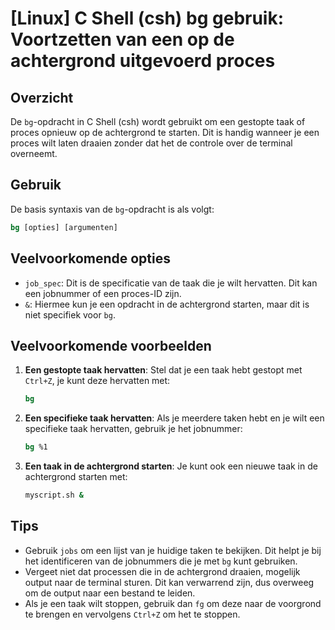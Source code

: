 # [Linux] C Shell (csh) bg gebruik: Voortzetten van een op de achtergrond uitgevoerd proces

## Overzicht
De `bg`-opdracht in C Shell (csh) wordt gebruikt om een gestopte taak of proces opnieuw op de achtergrond te starten. Dit is handig wanneer je een proces wilt laten draaien zonder dat het de controle over de terminal overneemt.

## Gebruik
De basis syntaxis van de `bg`-opdracht is als volgt:

```csh
bg [opties] [argumenten]
```

## Veelvoorkomende opties
- `job_spec`: Dit is de specificatie van de taak die je wilt hervatten. Dit kan een jobnummer of een proces-ID zijn.
- `&`: Hiermee kun je een opdracht in de achtergrond starten, maar dit is niet specifiek voor `bg`.

## Veelvoorkomende voorbeelden

1. **Een gestopte taak hervatten**:
   Stel dat je een taak hebt gestopt met `Ctrl+Z`, je kunt deze hervatten met:
   ```csh
   bg
   ```

2. **Een specifieke taak hervatten**:
   Als je meerdere taken hebt en je wilt een specifieke taak hervatten, gebruik je het jobnummer:
   ```csh
   bg %1
   ```

3. **Een taak in de achtergrond starten**:
   Je kunt ook een nieuwe taak in de achtergrond starten met:
   ```csh
   myscript.sh &
   ```

## Tips
- Gebruik `jobs` om een lijst van je huidige taken te bekijken. Dit helpt je bij het identificeren van de jobnummers die je met `bg` kunt gebruiken.
- Vergeet niet dat processen die in de achtergrond draaien, mogelijk output naar de terminal sturen. Dit kan verwarrend zijn, dus overweeg om de output naar een bestand te leiden.
- Als je een taak wilt stoppen, gebruik dan `fg` om deze naar de voorgrond te brengen en vervolgens `Ctrl+Z` om het te stoppen.